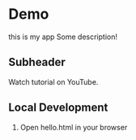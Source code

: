 # Demo
this is my app
Some description!

## Subheader
Watch tutorial on YouTube.

## Local Development

1. Open hello.html in your browser
 
